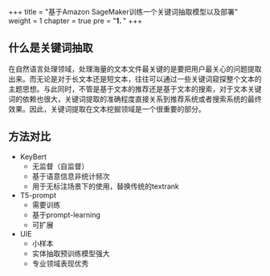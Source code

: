 +++
title = "基于Amazon SageMaker训练一个关键词抽取模型以及部署"
weight = 1
chapter = true
pre = "<b>1. </b>"
+++

## 什么是关键词抽取

在自然语言处理领域，处理海量的文本文件最关键的是要把用户最关心的问题提取出来。而无论是对于长文本还是短文本，往往可以通过一些关键词窥探整个文本的主题思想。与此同时，不管是基于文本的推荐还是基于文本的搜索，对于文本关键词的依赖也很大，关键词提取的准确程度直接关系到推荐系统或者搜索系统的最终效果。因此，关键词提取在文本挖掘领域是一个很重要的部分。

## 方法对比
* KeyBert
    * 无监督（自监督）
    * 基于语意信息非统计频次
    * 用于无标注场景下的使用，替换传统的textrank
* T5-prompt
    * 需要训练
    * 基于prompt-learning
    * 可扩展
* UIE
    * 小样本
    * 实体抽取预训练模型强大
    * 专业领域表现优秀
